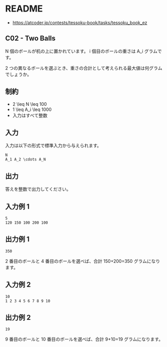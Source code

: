 # README
- <https://atcoder.jp/contests/tessoku-book/tasks/tessoku_book_ez>
## C02 - Two Balls
N 個のボールが机の上に置かれています。
i 個目のボールの重さは A_i グラムです。

2 つの異なるボールを選ぶとき、重さの合計として考えられる最大値は何グラムでしょうか。
## 制約
* 2 \leq N \leq 100
* 1 \leq A_i \leq 1000
* 入力はすべて整数
## 入力
入力は以下の形式で標準入力から与えられます。

```
N
A_1 A_2 \cdots A_N
```
## 出力
答えを整数で出力してください。
## 入力例 1
```
5
120 150 100 200 100
```
## 出力例 1
```
350
```

2 番目のボールと 4 番目のボールを選べば、合計 150+200=350 グラムになります。
## 入力例 2
```
10
1 2 3 4 5 6 7 8 9 10
```
## 出力例 2
```
19
```
9 番目のボールと 10 番目のボールを選べば、合計 9+10=19 グラムになります。
